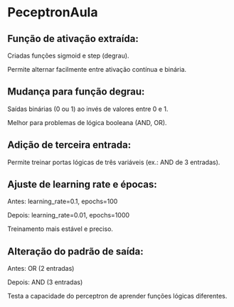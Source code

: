 # PeceptronAula

## Função de ativação extraída:

Criadas funções sigmoid e step (degrau).

Permite alternar facilmente entre ativação contínua e binária.

## Mudança para função degrau:

Saídas binárias (0 ou 1) ao invés de valores entre 0 e 1.

Melhor para problemas de lógica booleana (AND, OR).

## Adição de terceira entrada:

Permite treinar portas lógicas de três variáveis (ex.: AND de 3 entradas).

## Ajuste de learning rate e épocas:

Antes: learning_rate=0.1, epochs=100

Depois: learning_rate=0.01, epochs=1000

Treinamento mais estável e preciso.

## Alteração do padrão de saída:

Antes: OR (2 entradas)

Depois: AND (3 entradas)

Testa a capacidade do perceptron de aprender funções lógicas diferentes.
